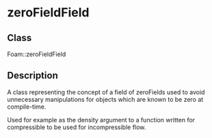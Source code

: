 # zeroFieldField 
## Class
Foam::zeroFieldField

## Description
A class representing the concept of a field of zeroFields used to
avoid unnecessary manipulations for objects which are known to be zero at
compile-time.

Used for example as the density argument to a function written for
compressible to be used for incompressible flow.

